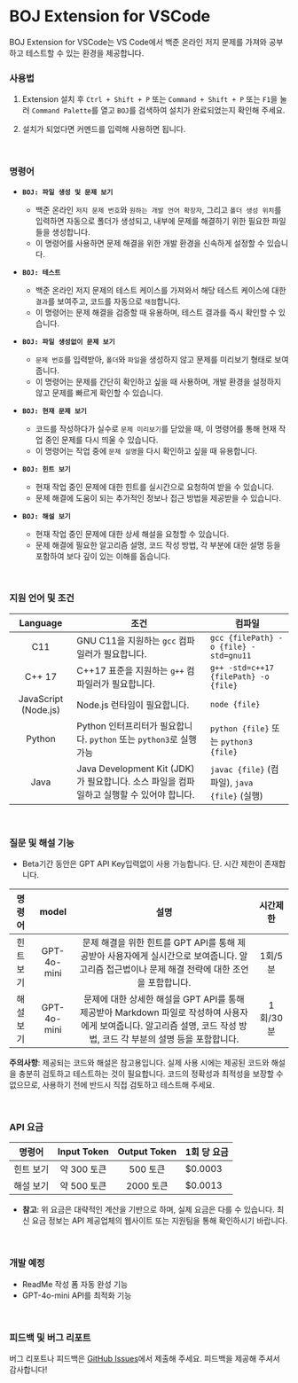 # BOJ Extension for VSCode

BOJ Extension for VSCode는 VS Code에서 백준 온라인 저지 문제를 가져와 공부하고 테스트할 수 있는 환경을 제공합니다.

### 사용법

1. Extension 설치 후 `Ctrl + Shift + P` 또는 `Command + Shift + P` 또는 `F1`을 눌러 `Command Palette`를 열고 `BOJ`를 검색하여 설치가 완료되었는지 확인해 주세요.

2. 설치가 되었다면 커멘드를 입력해 사용하면 됩니다.

<br/>

### 명령어

- **`BOJ: 파일 생성 및 문제 보기`**

  - 백준 온라인 `저지 문제 번호`와 `원하는 개발 언어 확장자`, 그리고 `폴더 생성 위치`를 입력하면 자동으로 폴더가 생성되고, 내부에 문제를 해결하기 위한 필요한 파일들을 생성합니다.
  - 이 명령어를 사용하면 문제 해결을 위한 개발 환경을 신속하게 설정할 수 있습니다.
    <br/>

- **`BOJ: 테스트`**

  - 백준 온라인 저지 문제의 테스트 케이스를 가져와서 해당 테스트 케이스에 대한 `결과`를 보여주고, 코드를 자동으로 `채점`합니다.
  - 이 명령어는 문제 해결을 검증할 때 유용하며, 테스트 결과를 즉시 확인할 수 있습니다.
    <br/>

- **`BOJ: 파일 생성없이 문제 보기`**

  - `문제 번호`를 입력받아, `폴더`와 `파일`을 생성하지 않고 문제를 미리보기 형태로 보여줍니다.
  - 이 명령어는 문제를 간단히 확인하고 싶을 때 사용하며, 개발 환경을 설정하지 않고 문제를 빠르게 확인할 수 있습니다.
    <br/>

- **`BOJ: 현재 문제 보기`**

  - 코드를 작성하다가 실수로 `문제 미리보기`를 닫았을 때, 이 명령어를 통해 현재 작업 중인 문제를 다시 띄울 수 있습니다.
  - 이 명령어는 작업 중에 `문제 설명`을 다시 확인하고 싶을 때 유용합니다.
    <br/>

- **`BOJ: 힌트 보기`**

  - 현재 작업 중인 문제에 대한 힌트를 실시간으로 요청하여 받을 수 있습니다.
  - 문제 해결에 도움이 되는 추가적인 정보나 접근 방법을 제공받을 수 있습니다.
    <br/>

- **`BOJ: 해설 보기`**

  - 현재 작업 중인 문제에 대한 상세 해설을 요청할 수 있습니다.
  - 문제 해결에 필요한 알고리즘 설명, 코드 작성 방법, 각 부분에 대한 설명 등을 포함하여 보다 깊이 있는 이해를 돕습니다.

<br/>

### 지원 언어 및 조건

|       Language       | 조건                                                                                     | 컴파일                                        |
| :------------------: | ---------------------------------------------------------------------------------------- | --------------------------------------------- |
|         C11          | GNU C11을 지원하는 `gcc` 컴파일러가 필요합니다.                                          | `gcc {filePath} -o {file} -std=gnu11`         |
|        C++ 17        | C++17 표준을 지원하는 `g++` 컴파일러가 필요합니다.                                       | `g++ -std=c++17 {filePath} -o {file}`         |
| JavaScript (Node.js) | Node.js 런타임이 필요합니다.                                                             | `node {file}`                                 |
|        Python        | Python 인터프리터가 필요합니다. `python` 또는 `python3`로 실행 가능                      | `python {file}` 또는 `python3 {file}`         |
|         Java         | Java Development Kit (JDK)가 필요합니다. 소스 파일을 컴파일하고 실행할 수 있어야 합니다. | `javac {file}` (컴파일), `java {file}` (실행) |

<br/>

### 질문 및 해설 기능

- Beta기간 동안은 GPT API Key입력없이 사용 가능합니다. 단. 시간 제한이 존재합니다.

| **명령어** |  **model**  |                                                                               **설명**                                                                                | **시간제한** |
| :--------: | :---------: | :-------------------------------------------------------------------------------------------------------------------------------------------------------------------: | :----------: |
| 힌트 보기  | GPT-4o-mini |            문제 해결을 위한 힌트를 GPT API를 통해 제공받아 사용자에게 실시간으로 보여줍니다. 알고리즘 접근법이나 문제 해결 전략에 대한 조언을 포함합니다.             |   1회/5분    |
| 해설 보기  | GPT-4o-mini | 문제에 대한 상세한 해설을 GPT API를 통해 제공받아 Markdown 파일로 작성하여 사용자에게 보여줍니다. 알고리즘 설명, 코드 작성 방법, 코드 각 부분의 설명 등을 포함합니다. |   1회/30분   |

**주의사항**: 제공되는 코드와 해설은 참고용입니다. 실제 사용 시에는 제공된 코드와 해설을 충분히 검토하고 테스트하는 것이 필요합니다. 코드의 정확성과 최적성을 보장할 수 없으므로, 사용하기 전에 반드시 직접 검토하고 테스트해 주세요.

<br/>

### API 요금

|  명령어   | Input Token | Output Token | 1회 당 요금 |
| :-------: | :---------: | :----------: | ----------- |
| 힌트 보기 | 약 300 토큰 |   500 토큰   | $0.0003     |
| 해설 보기 | 약 500 토큰 |  2000 토큰   | $0.0013     |

- **참고**: 위 요금은 대략적인 계산을 기반으로 하며, 실제 요금은 다를 수 있습니다.
  최신 요금 정보는 API 제공업체의 웹사이트 또는 지원팀을 통해 확인하시기 바랍니다.

<br/>

### 개발 예정

- ReadMe 작성 폼 자동 완성 기능
- GPT-4o-mini API를 최적화 기능

<br/>

### 피드백 및 버그 리포트

버그 리포트나 피드백은 [GitHub Issues](https://github.com/kimdongwoo0930/BOJ-Extenstion-for-VSCode/issues)에서 제출해 주세요. 피드백을 제공해 주셔서 감사합니다!
